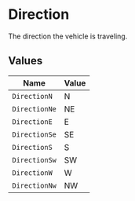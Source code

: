 # Direction

The direction the vehicle is traveling.


## Values

| Name          | Value         |
| ------------- | ------------- |
| `DirectionN`  | N             |
| `DirectionNe` | NE            |
| `DirectionE`  | E             |
| `DirectionSe` | SE            |
| `DirectionS`  | S             |
| `DirectionSw` | SW            |
| `DirectionW`  | W             |
| `DirectionNw` | NW            |